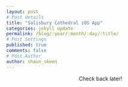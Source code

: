 ```yaml
---
layout: post
# Post details
title: "Salisbury Cathedral iOS App"
categories: jekyll update
permalink: /blog/:year/:month/:day/:title/
# Post Settings
published: true
comments: false
# Post Author
author: shaun_skeen
---
```


<center>Check back later!</center>
